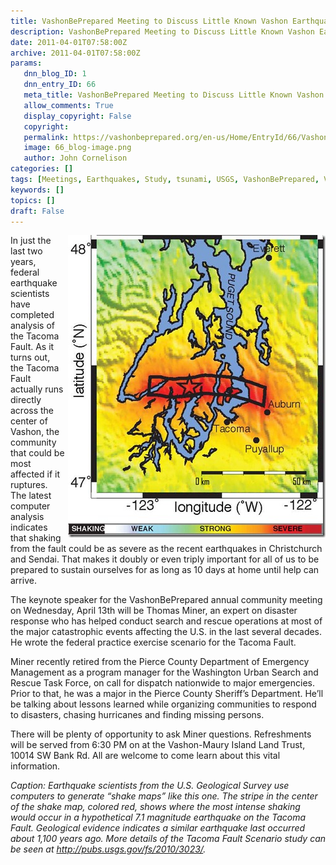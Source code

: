 ```yaml
---
title: VashonBePrepared Meeting to Discuss Little Known Vashon Earthquake Hazard
description: VashonBePrepared Meeting to Discuss Little Known Vashon Earthquake Hazard
date: 2011-04-01T07:58:00Z
archive: 2011-04-01T07:58:00Z
params:
   dnn_blog_ID: 1
   dnn_entry_ID: 66
   meta_title: VashonBePrepared Meeting to Discuss Little Known Vashon Earthquake Hazard
   allow_comments: True
   display_copyright: False
   copyright: 
   permalink: https://vashonbeprepared.org/en-us/Home/EntryId/66/VashonBePrepared-Meeting-to-Discuss-Little-Known-Vashon-Earthquake-Hazard
   image: 66_blog-image.png
   author: John Cornelison
categories: []
tags: [Meetings, Earthquakes, Study, tsunami, USGS, VashonBePrepared, Vashon]
keywords: []
topics: []
draft: False
---
```


<p><a href="/images/dnnBlog/1/66/WLW-VashonBePreparedMeetingtoDiscussLittleKn_C33-fs2010-3023_img_2-cropped2_2.jpg"><img title="Earthquake scientists from the U.S. Geological Survey use computers to generate “shake maps” like this one. The stripe in the center of the shake map, colored red, shows where the most intense shaking would occur in a hypothetical 7.1 magnitude earthquake on the Tacoma Fault. Geological evidence indicates a similar earthquake last occurred about 1,100 years ago. More details of the Tacoma Fault Scenario study can be seen at http://pubs.usgs.gov/fs/2010/3023/." border="0" alt="Earthquake scientists from the U.S. Geological Survey use computers to generate “shake maps” like this one. The stripe in the center of the shake map, colored red, shows where the most intense shaking would occur in a hypothetical 7.1 magnitude earthquake on the Tacoma Fault. Geological evidence indicates a similar earthquake last occurred about 1,100 years ago. More details of the Tacoma Fault Scenario study can be seen at http://pubs.usgs.gov/fs/2010/3023/." align="right" width="412" height="484" style="border-right-width: 0px; margin: 0px 0px 5px 5px; display: inline; border-top-width: 0px; border-bottom-width: 0px; border-left-width: 0px" src="/images/dnnBlog/1/66/WLW-VashonBePreparedMeetingtoDiscussLittleKn_C33-fs2010-3023_img_2-cropped2_thumb.jpg" /></a> In just the last two years, federal earthquake scientists have completed analysis of the Tacoma Fault. As it turns out, the Tacoma Fault actually runs directly across the center of Vashon, the community that could be most affected if it ruptures. The latest computer analysis indicates that shaking from the fault could be as severe as the recent earthquakes in Christchurch and Sendai. That makes it doubly or even triply important for all of us to be prepared to sustain ourselves for as long as 10 days at home until help can arrive.</p>
<p>The keynote speaker for the VashonBePrepared annual community meeting on Wednesday, April 13th will be Thomas Miner, an expert on disaster response who has helped conduct search and rescue operations at most of the major catastrophic events affecting the U.S. in the last several decades. He wrote the federal practice exercise scenario for the Tacoma Fault.</p>
<p>Miner recently retired from the Pierce County Department of Emergency Management as a program manager for the Washington Urban Search and Rescue Task Force, on call for dispatch nationwide to major emergencies. Prior to that, he was a major in the Pierce County Sheriff’s Department. He’ll be talking about lessons learned while organizing communities to respond to disasters, chasing hurricanes and finding missing persons.</p>
<p>There will be plenty of opportunity to ask Miner questions. Refreshments will be served from 6:30 PM on at the Vashon-Maury Island Land Trust, 10014 SW Bank Rd. All are welcome to come learn about this vital information.</p>
<p><i>Caption: Earthquake scientists from the U.S. Geological Survey use computers to generate “shake maps” like this one. The stripe in the center of the shake map, colored red, shows where the most intense shaking would occur in a hypothetical 7.1 magnitude earthquake on the Tacoma Fault. Geological evidence indicates a similar earthquake last occurred about 1,100 years ago. More details of the Tacoma Fault Scenario study can be seen at <a href="http://pubs.usgs.gov/fs/2010/3023/">http://pubs.usgs.gov/fs/2010/3023/</a>.</i></p>
